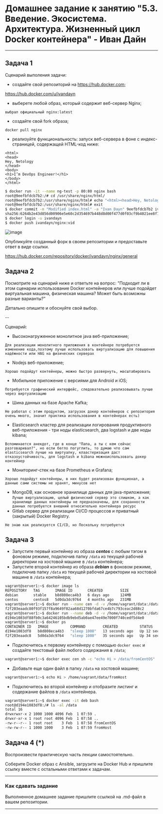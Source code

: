 
# Домашнее задание к занятию "5.3. Введение. Экосистема. Архитектура. Жизненный цикл Docker контейнера" - Иван Дайн


---

## Задача 1

Сценарий выполения задачи:

- создайте свой репозиторий на https://hub.docker.com;

https://hub.docker.com/u/ivandayn
- выберете любой образ, который содержит веб-сервер Nginx;

`выбрал официальный nginx:latest`
- создайте свой fork образа;

`docker pull nginx`
- реализуйте функциональность:
запуск веб-сервера в фоне с индекс-страницей, содержащей HTML-код ниже:
```
<html>
<head>
Hey, Netology
</head>
<body>
<h1>I’m DevOps Engineer!</h1>
</body>
</html>
```
```bash
$ docker run -it --name ng-test -p 80:80 nginx bash
root@9eefbfdcb7b2:/# cd /usr/share/nginx/html/
root@9eefbfdcb7b2:/usr/share/nginx/html# echo "<html><head>Hey, Netology</head><body><h1>I&rsquo;m DevOps Engineer&#33;</h1></body></html>" > index.html
root@9eefbfdcb7b2:/usr/share/nginx/html# exit
$ docker commit -m "Modified index.html" -a "Ivan Dayn" 9eefbfdcb7b2 ivandayn/nginx:vid
sha256:6264b2e43d856d00906e5e60c2d354697b448d8d00f477d0f03cf9b4021ee8f7
$ docker login -u ivandayn
$ docker push ivandayn/nginx:vid
```
![image](https://user-images.githubusercontent.com/93118042/151934903-e4da60c1-f1d6-47c4-a9a9-11b9c368d6f2.png)

Опубликуйте созданный форк в своем репозитории и предоставьте ответ в виде ссылки.

https://hub.docker.com/repository/docker/ivandayn/nginx/general

## Задача 2

Посмотрите на сценарий ниже и ответьте на вопрос:
"Подходит ли в этом сценарии использование Docker контейнеров или лучше подойдет виртуальная машина, физическая машина? Может быть возможны разные варианты?"

Детально опишите и обоснуйте свой выбор.

--

Сценарий:

- Высоконагруженное монолитное java веб-приложение;

`Для реализации монолитного приложения в контейнере потребуется изменение кода,поэтому лучше использовать виртуализацию для повышения надёжности или HAG на физических серверах`
- Nodejs веб-приложение;

`Хорошо подойдут контейнеры, можно быстро развернуть, масштабировать`
- Мобильное приложение c версиями для Android и iOS;

`Потребуется графический интерфейс, следовательно реализовывать лучше через виртуализацию`
- Шина данных на базе Apache Kafka;

`Не работал с этим продуктом, загрузок докер контейнеров с репозитория очень много, значит практика использования в контейнерах есть)`
- Elasticsearch кластер для реализации логирования продуктивного веб-приложения - три ноды elasticsearch, два logstash и две ноды kibana;

`Вспоминается анекдот, где в конце "Папа, а ты с кем сейчас разговаривал?", но если бегло погуглить, то думаю что сам elasticsearch лучше на виртуалку, клаастеризация даст отказоустойчивость, для logstash и kibana можноиспользовать докер контейнер`
- Мониторинг-стек на базе Prometheus и Grafana;

`Хорошо подойдут контейнеры, в них будет реализован функционал, а данные сами системы не хранят, минусов нет`
- MongoDB, как основное хранилище данных для java-приложения;
`Лучше виртуализацию, целый физический сервер это слишком, а как хранилище данных контейнеры не предназначены, для сохранности данных потребуется внешний относительно контейнера ресурс`
- Gitlab сервер для реализации  CI/CD процессов и приватный (закрытый) Docker Registry.

`Не знаю как реализуется CI/CD, но Поскольку потребуется`

## Задача 3

- Запустите первый контейнер из образа ***centos*** c любым тэгом в фоновом режиме, подключив папку ```/data``` из текущей рабочей директории на хостовой машине в ```/data``` контейнера;
- Запустите второй контейнер из образа ***debian*** в фоновом режиме, подключив папку ```/data``` из текущей рабочей директории на хостовой машине в ```/data``` контейнера;
```bash
vagrant@server1:~$ docker image ls
REPOSITORY   TAG       IMAGE ID       CREATED        SIZE
debian       stable    b8d808eca4b3   6 days ago     124MB
centos       centos8   5d0da3dc9764   4 months ago   231MB
vagrant@server1:~$ docker run --name cen -d -v /home/vagrant/data:/data 5d0da3dc9764 sleep 1000
f2f203eaadc80f93f157f8a9649f02aa68d1270bfda67ce4b7c793ceac2d88c2
vagrant@server1:~$ docker run --name deb -d -v /home/vagrant/data:/data b8d808eca4b3 sleep 1000
d194e1083df88fb0c3a64246105bdb9ebd5ab0ae47ee49e7000f740cedf5d4e0
vagrant@server1:~$ docker ps
CONTAINER ID   IMAGE          COMMAND        CREATED          STATUS          PORTS     NAMES
d194e1083df8   b8d808eca4b3   "sleep 1000"   13 seconds ago   Up 12 seconds             deb
f2f203eaadc8   5d0da3dc9764   "sleep 1000"   35 seconds ago   Up 34 seconds             cen
```
- Подключитесь к первому контейнеру с помощью ```docker exec``` и создайте текстовый файл любого содержания в ```/data```;
```bash
vagrant@server1:~$ docker exec cen sh -c "echo Hi > /data/fromCentOS"
```
- Добавьте еще один файл в папку ```/data``` на хостовой машине;
```bash
vagrant@server1:~$ echo Hi > /home/vagrant/data/fromHost
```
- Подключитесь во второй контейнер и отобразите листинг и содержание файлов в ```/data``` контейнера.
```bash
vagrant@server1:~$ docker exec -it deb bash
root@d194e1083df8:/# ls -al /data
total 16
drwxrwxr-x 2 1000 1000 4096 Feb  1 07:59 .
drwxr-xr-x 1 root root 4096 Feb  1 07:58 ..
-rw-r--r-- 1 root root    3 Feb  1 07:58 fromCentOS
-rw-rw-r-- 1 1000 1000    3 Feb  1 07:59 fromHost
```

## Задача 4 (*)

Воспроизвести практическую часть лекции самостоятельно.

Соберите Docker образ с Ansible, загрузите на Docker Hub и пришлите ссылку вместе с остальными ответами к задачам.


---

### Как cдавать задание

Выполненное домашнее задание пришлите ссылкой на .md-файл в вашем репозитории.

---

